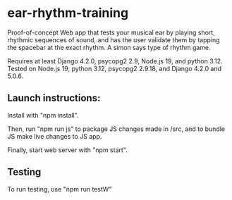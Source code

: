 # ear-rhythm-training


Proof-of-concept Web app that tests your musical ear by playing short, rhythmic sequences of sound, and has the user validate them by tapping the spacebar at the exact rhythm. A simon says type of rhythm game.

Requires at least Django 4.2.0, psycopg2 2.9, Node.js 19, and python 3.12. Tested on Node.js 19, python 3.12, psycopg2 2.9.18, and Django 4.2.0 and 5.0.6.

## Launch instructions:

Install with "npm install".

Then, run "npm run js" to package JS changes made in /src, and to bundle JS make live changes to JS app.

Finally, start web server with "npm start".

## Testing

To run testing, use "npm run testW"